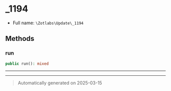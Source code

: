 
# _1194





* Full name: `\Zotlabs\Update\_1194`




## Methods


### run



```php
public run(): mixed
```












***


***
> Automatically generated on 2025-03-15
